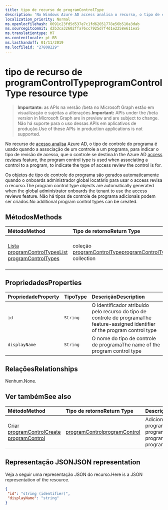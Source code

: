 ```yaml
---
title: tipo de recurso de programControlType
description: 'No Windows Azure AD access analisa o recurso, o tipo de controle do programa é usado quando a associação de um controle a um programa, para indicar o tipo da revisão do acesso de controle se destina.  '
localization_priority: Normal
ms.openlocfilehash: 0091c23fd5d537e7c1fd62051778e56b510a3dab
ms.sourcegitcommit: d2b3ca32602ffa76cc7925d7f4d1e2258e611ea5
ms.translationtype: MT
ms.contentlocale: pt-BR
ms.lasthandoff: 01/11/2019
ms.locfileid: "27808229"
---
```

# <a name="programcontroltype-resource-type"></a><span data-ttu-id="fb74d-103">tipo de recurso de programControlType</span><span class="sxs-lookup"><span data-stu-id="fb74d-103">programControlType resource type</span></span>

> <span data-ttu-id="fb74d-104">**Importante:** as APIs na versão /beta no Microsoft Graph estão em visualização e sujeitas a alterações.</span><span class="sxs-lookup"><span data-stu-id="fb74d-104">**Important:** APIs under the /beta version in Microsoft Graph are in preview and are subject to change.</span></span> <span data-ttu-id="fb74d-105">Não há suporte para o uso dessas APIs em aplicativos de produção.</span><span class="sxs-lookup"><span data-stu-id="fb74d-105">Use of these APIs in production applications is not supported.</span></span>

<span data-ttu-id="fb74d-106">No recurso de [acesso analisa](accessreviews-root.md) Azure AD, o tipo de controle do programa é usado quando a associação de um controle a um programa, para indicar o tipo de revisão de acesso, que o controle se destina.</span><span class="sxs-lookup"><span data-stu-id="fb74d-106">In the Azure AD [access reviews](accessreviews-root.md) feature, the program control type is used when associating a control to a program, to indicate the type of access review the control is for.</span></span>  

<span data-ttu-id="fb74d-107">Os objetos de tipo de controle do programa são gerados automaticamente quando o onboards administrador global locatário para usar o access revisa o recurso.</span><span class="sxs-lookup"><span data-stu-id="fb74d-107">The program control type objects are automatically generated when the global administrator onboards the tenant to use the access reviews feature.</span></span>  <span data-ttu-id="fb74d-108">Não há tipos de controle de programa adicionais podem ser criados.</span><span class="sxs-lookup"><span data-stu-id="fb74d-108">No additional program control types can be created.</span></span>


## <a name="methods"></a><span data-ttu-id="fb74d-109">Métodos</span><span class="sxs-lookup"><span data-stu-id="fb74d-109">Methods</span></span>

| <span data-ttu-id="fb74d-110">Método</span><span class="sxs-lookup"><span data-stu-id="fb74d-110">Method</span></span>           | <span data-ttu-id="fb74d-111">Tipo de retorno</span><span class="sxs-lookup"><span data-stu-id="fb74d-111">Return Type</span></span>    |<span data-ttu-id="fb74d-112">Descrição</span><span class="sxs-lookup"><span data-stu-id="fb74d-112">Description</span></span>|
|:---------------|:--------|:----------|
|[<span data-ttu-id="fb74d-113">Lista programControlTypes</span><span class="sxs-lookup"><span data-stu-id="fb74d-113">List programControlTypes</span></span>](../api/programcontroltype-list.md) | <span data-ttu-id="fb74d-114">coleção [programControlType](programcontroltype.md)</span><span class="sxs-lookup"><span data-stu-id="fb74d-114">[programControlType](programcontroltype.md) collection</span></span>| <span data-ttu-id="fb74d-115">Lista os tipos de controle do programa.</span><span class="sxs-lookup"><span data-stu-id="fb74d-115">List program control types.</span></span> |

## <a name="properties"></a><span data-ttu-id="fb74d-116">Propriedades</span><span class="sxs-lookup"><span data-stu-id="fb74d-116">Properties</span></span>
| <span data-ttu-id="fb74d-117">Propriedade</span><span class="sxs-lookup"><span data-stu-id="fb74d-117">Property</span></span>     | <span data-ttu-id="fb74d-118">Tipo</span><span class="sxs-lookup"><span data-stu-id="fb74d-118">Type</span></span>   |<span data-ttu-id="fb74d-119">Descrição</span><span class="sxs-lookup"><span data-stu-id="fb74d-119">Description</span></span>|
|:---------------|:--------|:----------|
| `id`                     |`String`                | <span data-ttu-id="fb74d-120">O identificador atribuído pelo recurso do tipo de controle de programa</span><span class="sxs-lookup"><span data-stu-id="fb74d-120">The feature-assigned identifier of the program control type</span></span>                                      |
| `displayName`            |`String`                | <span data-ttu-id="fb74d-121">O nome do tipo de controle de programa</span><span class="sxs-lookup"><span data-stu-id="fb74d-121">The name of the program control type</span></span>                                                             |


## <a name="relationships"></a><span data-ttu-id="fb74d-122">Relações</span><span class="sxs-lookup"><span data-stu-id="fb74d-122">Relationships</span></span>

<span data-ttu-id="fb74d-123">Nenhum.</span><span class="sxs-lookup"><span data-stu-id="fb74d-123">None.</span></span>


## <a name="see-also"></a><span data-ttu-id="fb74d-124">Ver também</span><span class="sxs-lookup"><span data-stu-id="fb74d-124">See also</span></span>

| <span data-ttu-id="fb74d-125">Método</span><span class="sxs-lookup"><span data-stu-id="fb74d-125">Method</span></span>           | <span data-ttu-id="fb74d-126">Tipo de retorno</span><span class="sxs-lookup"><span data-stu-id="fb74d-126">Return Type</span></span>    |<span data-ttu-id="fb74d-127">Descrição</span><span class="sxs-lookup"><span data-stu-id="fb74d-127">Description</span></span>|
|:---------------|:--------|:----------|
|[<span data-ttu-id="fb74d-128">Criar programControl</span><span class="sxs-lookup"><span data-stu-id="fb74d-128">Create programControl</span></span>](../api/programcontrol-create.md) |     [<span data-ttu-id="fb74d-129">programControl</span><span class="sxs-lookup"><span data-stu-id="fb74d-129">programControl</span></span>](programcontrol.md) |   <span data-ttu-id="fb74d-130">Adicione um programControl a um programa.</span><span class="sxs-lookup"><span data-stu-id="fb74d-130">Add a programControl to a program.</span></span>|


## <a name="json-representation"></a><span data-ttu-id="fb74d-131">Representação JSON</span><span class="sxs-lookup"><span data-stu-id="fb74d-131">JSON representation</span></span>

<span data-ttu-id="fb74d-132">Veja a seguir uma representação JSON do recurso.</span><span class="sxs-lookup"><span data-stu-id="fb74d-132">Here is a JSON representation of the resource.</span></span>

<!-- {
  "blockType": "resource",
  "optionalProperties": [

  ],
  "@odata.type": "microsoft.graph.programControlType"
}-->

```json
{
 "id": "string (identifier)",
 "displayName": "string"
}

```

<!-- {
  "type": "#page.annotation",
  "description": "programControlType resource",
  "keywords": "",
  "section": "documentation",
  "tocPath": ""
}-->
